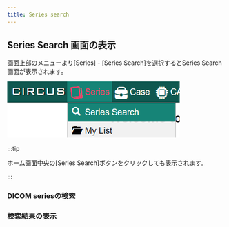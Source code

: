 ```yaml
---
title: Series search
---
```


## Series Search 画面の表示

画面上部のメニューより[Series] - [Series Search]を選択するとSeries Search画面が表示されます。

![Series search from menu](series-search-from-menu.png "Series search from menu")

:::tip

ホーム画面中央の[Series Search]ボタンをクリックしても表示されます。

:::

### DICOM seriesの検索


### 検索結果の表示